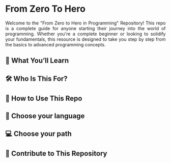 # From Zero To Hero
<p align="justify">Welcome to the "From Zero to Hero in Programming" Repository!
This repo is a complete guide for anyone starting their journey into the world of programming. Whether you're a complete beginner or looking to solidify your fundamentals, this resource is designed to take you step by step from the basics to advanced programming concepts. </p>

## 🚀 What You’ll Learn

## 🛠️ Who Is This For?

## 🎯 How to Use This Repo

## 👾 Choose your language

## 💻 Choose your path

## 🤝 Contribute to This Repository
